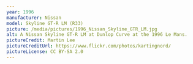 ```yaml
---
year: 1996
manufacturer: Nissan
model: Skyline GT-R LM (R33)
picture: /media/pictures/1996_Nissan_Skyline_GTR_LM.jpg
alt: A Nissan Skyline GT-R LM at Dunlop Curve at the 1996 Le Mans.
pictureCredit: Martin Lee
pictureCreditUrl: https://www.flickr.com/photos/kartingnord/
pictureLicense: CC BY-SA 2.0
---
```

